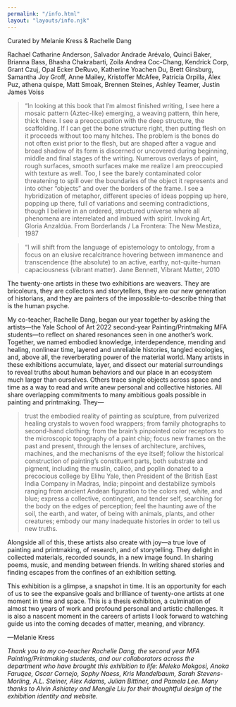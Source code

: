 ```yaml
---
permalink: "/info.html"
layout: "layouts/info.njk"
---
```


Curated by Melanie Kress & Rachelle Dang 

Rachael Catharine Anderson, Salvador Andrade Arévalo, Quinci Baker, Brianna Bass, Bhasha Chakrabarti, Zoila Andrea Coc-Chang, Kendrick Corp, Grant Czuj, Opal Ecker DeRuvo, Katherine Yoachen Du, Brett Ginsburg, Samantha Joy Groff, Anne Mailey, Kristoffer McAfee, Patricia Orpilla, Alex Puz, athena quispe, Matt Smoak, Brennen Steines, Ashley Teamer, Justin James Voiss

> “In looking at this book that I’m almost finished writing, I see here a mosaic pattern (Aztec-like) emerging, a weaving pattern, thin here, thick there. I see a preoccupation with the deep structure, the scaffolding. If I can get the bone structure right, then putting flesh on it proceeds without too many hitches. The problem is the bones do not often exist prior to the flesh, but are shaped after a vague and broad shadow of its form is discerned or uncovered during beginning, middle and final stages of the writing. Numerous overlays of paint, rough surfaces, smooth surfaces make me realize I am preoccupied with texture as well. Too, I see the barely contaminated color threatening to spill over the boundaries of the object it represents and into other “objects” and over the borders of the frame. I see a hybridization of metaphor, different species of ideas popping up here, popping up there, full of variations and seeming contradictions, though I believe in an ordered, structured universe where all phenomena are interrelated and imbued with spirit.
Invoking Art, Gloria Anzaldúa. From Borderlands / La Frontera: The New Mestiza, 1987

> “I will shift from the language of epistemology to ontology, from a focus on an elusive recalcitrance hovering between immanence and transcendence (the absolute) to an active, earthy, not-quite-human capaciousness (vibrant matter).
Jane Bennett, Vibrant Matter, 2010

The twenty-one artists in these two exhibitions are weavers. They are bricoleurs, they are collectors and storytellers, they are our new generation of historians, and they are painters of the impossible-to-describe thing that is the human psyche.

My co-teacher, Rachelle Dang, began our year together by asking the artists—the Yale School of Art 2022 second-year Painting/Printmaking MFA students—to reflect on shared resonances seen in one another’s work. Together, we named embodied knowledge, interdependence, mending and healing, nonlinear time, layered and unreliable histories, tangled ecologies, and, above all, the reverberating power of the material world. Many artists in these exhibitions accumulate, layer, and dissect our material surroundings to reveal truths about human behaviors and our place in an ecosystem much larger than ourselves. Others trace single objects across space and time as a way to read and write anew personal and collective histories. All share overlapping commitments to many ambitious goals possible in painting and printmaking. They—

> trust the embodied reality of painting as sculpture, from pulverized healing crystals to woven food wrappers; from family photographs to second-hand clothing; from the brain’s pinpointed color receptors to the microscopic topography of a paint chip;
> focus new frames on the past and present, through the lenses of architecture, archives, machines, and the mechanisms of the eye itself;
> follow the historical construction of painting’s constituent parts, both substrate and pigment, including the muslin, calico, and poplin donated to a precocious college by Elihu Yale, then President of the British East India Company in Madras, India;
> pinpoint and destabilize symbols ranging from ancient Andean figuration to the colors red, white, and blue;
> express a collective, contingent, and tender self, searching for the body on the edges of perception;
> feel the haunting awe of the soil, the earth, and water, of being with animals, plants, and other creatures;
> embody our many inadequate histories in order to tell us new truths.

Alongside all of this, these artists also create with joy—a true love of painting and printmaking, of research, and of storytelling. They delight in collected materials, recorded sounds, in a new image found. In sharing poems, music, and mending between friends. In writing shared stories and finding escapes from the confines of an exhibition setting.

This exhibition is a glimpse, a snapshot in time. It is an opportunity for each of us to see the expansive goals and brilliance of twenty-one artists at one moment in time and space. This is a thesis exhibition, a culmination of almost two years of work and profound personal and artistic challenges. It is also a nascent moment in the careers of artists I look forward to watching guide us into the coming decades of matter, meaning, and vibrancy.

—Melanie Kress

*Thank you to my co-teacher Rachelle Dang, the second year MFA Painting/Printmaking students, and our collaborators across the department who have brought this exhibition to life: Meleko Mokgosi, Anoka Faruqee, Oscar Cornejo, Sophy Naess, Kris Mandelbaum, Sarah Stevens-Morling, A.L. Steiner, Alex Adams, Julian Bittiner, and Pamela Lee. Many thanks to Alvin Ashiatey and Mengjie Liu for their thoughtful design of the exhibition identity and website.*

